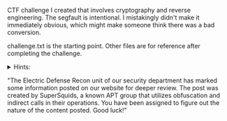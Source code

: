 CTF challenge I created that involves cryptography and reverse engineering. The segfault is intentional. I mistakingly didn't make it immediately obvious, which might make someone think there was a bad conversion.  

challenge.txt is the starting point. Other files are for reference after completing the challenge.
<details>
  <summary>Hints:</summary>
  
  How many unique words are there?  
  Indirect calls don't have to be actual calls.
  
</details>

"The Electric Defense Recon unit of our security department has marked some information posted on our website for deeper review. The post was created by SuperSquids, a known APT group that utilizes obfuscation and indirect calls in their operations. You have been assigned to figure out the nature of the content posted. Good luck!"
